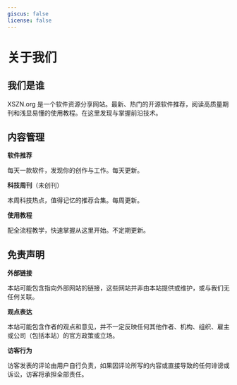 ```yaml
---
giscus: false
license: false
---
```


# 关于我们

## 我们是谁

XSZN.org 是一个软件资源分享网站。最新、热门的开源软件推荐，阅读高质量期刊和浅显易懂的使用教程。在这里发现与掌握前沿技术。

## 内容管理

**软件推荐**

每天一款软件，发现你的创作与工作。每天更新。

**科技周刊**（未创刊）

本周科技热点，值得记忆的推荐合集。每周更新。

**使用教程**

配全流程教学，快速掌握从这里开始。不定期更新。

## 免责声明

**外部链接**

本站可能包含指向外部网站的链接，这些网站并非由本站提供或维护，或与我们无任何关联。

**观点表达**

本站可能包含作者的观点和意见，并不一定反映任何其他作者、机构、组织、雇主或公司（包括本站）的官方政策或立场。

**访客行为**

访客发表的评论由用户自行负责，如果因评论所写的内容或直接导致的任何诽谤或诉讼，访客将承担全部责任。